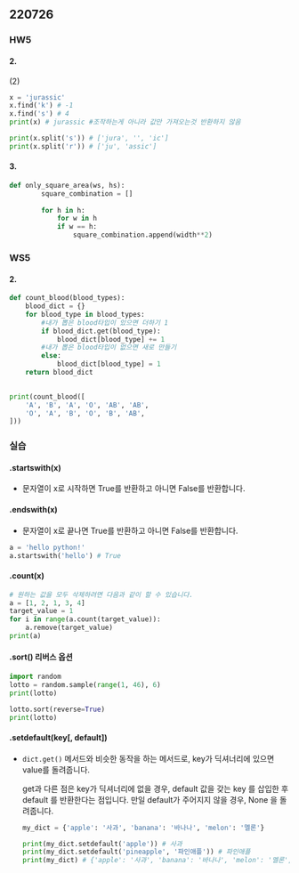 ## 220726



### HW5

#### 2.

(2)

```python
x = 'jurassic'
x.find('k') # -1
x.find('s') # 4
print(x) # jurassic #조작하는게 아니라 값만 가져오는것 반환하지 않음

print(x.split('s')) # ['jura', '', 'ic']
print(x.split('r')) # ['ju', 'assic'] 
```

#### 3.

```python
def only_square_area(ws, hs):
    	square_combination = []
        
        for h in h:
            for w in h
        	if w == h:
            	square_combination.append(width**2)
```



### WS5

#### 2.

```python
def count_blood(blood_types):
    blood_dict = {}
    for blood_type in blood_types:
        #내가 뽑은 blood타입이 있으면 더하기 1
        if blood_dict.get(blood_type):
            blood_dict[blood_type] += 1
        #내가 뽑은 blood타입이 없으면 새로 만들기
        else:
            blood_dict[blood_type] = 1
    return blood_dict
        

print(count_blood([
    'A', 'B', 'A', 'O', 'AB', 'AB',
    'O', 'A', 'B', 'O', 'B', 'AB',
]))
```





### 실습

#### .startswith(x)

- 문자열이 x로 시작하면 True를 반환하고 아니면 False를 반환합니다.

#### .endswith(x)

- 문자열이 x로 끝나면 True를 반환하고 아니면 False를 반환합니다.

```python
a = 'hello python!'
a.startswith('hello') # True
```



#### .count(x)

```python
# 원하는 값을 모두 삭제하려면 다음과 같이 할 수 있습니다.
a = [1, 2, 1, 3, 4]
target_value = 1
for i in range(a.count(target_value)):
    a.remove(target_value)
print(a)
```



#### .sort() 리버스 옵션

```python
import random
lotto = random.sample(range(1, 46), 6)
print(lotto)

lotto.sort(reverse=True)
print(lotto)
```





#### .setdefault(key[, default])

- `dict.get()` 메서드와 비슷한 동작을 하는 메서드로, key가 딕셔너리에 있으면 value를 돌려줍니다.

  get과 다른 점은 key가 딕셔너리에 없을 경우, default 값을 갖는 key 를 삽입한 후 default 를 반환한다는 점입니다. 만일 default가 주어지지 않을 경우, None 을 돌려줍니다.

  ```python
  my_dict = {'apple': '사과', 'banana': '바나나', 'melon': '멜론'}
  
  print(my_dict.setdefault('apple')) # 사과
  print(my_dict.setdefault('pineapple', '파인애플')) # 파인애플
  print(my_dict) # {'apple': '사과', 'banana': '바나나', 'melon': '멜론', 'pineapple': '파인애플'}
  ```

  
